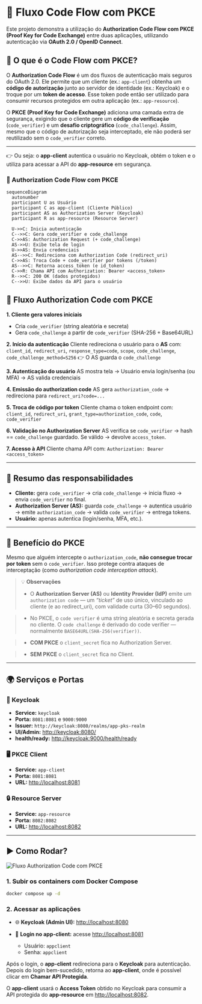 # 🔐 Fluxo Code Flow com PKCE

Este projeto demonstra a utilização do **Authorization Code Flow com PKCE (Proof Key for Code Exchange)** entre duas aplicações, utilizando autenticação via **OAuth 2.0 / OpenID Connect**.

## 📌 O que é o Code Flow com PKCE?

O **Authorization Code Flow** é um dos fluxos de autenticação mais seguros do OAuth 2.0. Ele permite que um cliente (ex.: `app-client`) obtenha um **código de autorização** junto ao servidor de identidade (ex.: Keycloak) e o troque por um **token de acesso**. Esse token pode então ser utilizado para consumir recursos protegidos em outra aplicação (ex.: `app-resource`).

O **PKCE (Proof Key for Code Exchange)** adiciona uma camada extra de segurança, exigindo que o cliente gere um **código de verificação** (`code_verifier`) e um **desafio criptográfico** (`code_challenge`). Assim, mesmo que o código de autorização seja interceptado, ele não poderá ser reutilizado sem o `code_verifier` correto.

---

👉 Ou seja: o **app-client** autentica o usuário no Keycloak, obtém o token e o utiliza para acessar a API do **app-resource** em segurança.

### 🔐 Authorization Code Flow com PKCE 

```mermaid
sequenceDiagram
  autonumber
  participant U as Usuário
  participant C as app-client (Cliente Público)
  participant AS as Authorization Server (Keycloak)
  participant R as app-resource (Resource Server)

  U->>C: Inicia autenticação
  C-->>C: Gera code_verifier e code_challenge
  C->>AS: Authorization Request (+ code_challenge)
  AS->>U: Exibe tela de login
  U->>AS: Envia credenciais
  AS-->>C: Redireciona com Authorization Code (redirect_uri)
  C->>AS: Troca Code + code_verifier por tokens (/token)
  AS-->>C: Retorna access_token (e id_token)
  C->>R: Chama API com Authorization: Bearer <access_token>
  R-->>C: 200 OK (dados protegidos)
  C-->>U: Exibe dados da API para o usuário

```
## 🔑 Fluxo Authorization Code com PKCE

**1. Cliente gera valores iniciais**

* Cria `code_verifier` (string aleatória e secreta)
* Gera `code_challenge` a partir de `code_verifier` (SHA-256 + Base64URL)

**2. Início da autenticação**
Cliente redireciona o usuário para o **AS** com: `client_id`, `redirect_uri`, `response_type=code`, `scope`, `code_challenge`, `code_challenge_method=S256`
👉 O AS guarda o `code_challenge`

**3. Autenticação do usuário**
AS mostra tela → Usuário envia login/senha (ou MFA) → AS valida credenciais

**4. Emissão do authorization code**
AS gera `authorization_code` → redireciona para `redirect_uri?code=...`

**5. Troca de código por token**
Cliente chama o token endpoint com: `client_id`, `redirect_uri`, `grant_type=authorization_code`, `code`, `code_verifier`

**6. Validação no Authorization Server**
AS verifica se `code_verifier` → hash == `code_challenge` guardado. Se válido → devolve `access_token`.

**7. Acesso à API**
Cliente chama API com: `Authorization: Bearer <access_token>`

---

## 📌 Resumo das responsabilidades

* **Cliente:** gera `code_verifier` → cria `code_challenge` → inicia fluxo → envia `code_verifier` no final.
* **Authorization Server (AS):** guarda `code_challenge` → autentica usuário → emite `authorization_code` → valida `code_verifier` → entrega tokens.
* **Usuário:** apenas autentica (login/senha, MFA, etc.).

---

## 🔐 Benefício do PKCE

Mesmo que alguém intercepte o `authorization_code`, **não consegue trocar por token** sem o `code_verifier`. Isso protege contra ataques de interceptação (como *authorization code interception attack*).


> 💡 **Observações**
>
> * O **Authorization Server (AS)** ou **Identity Provider (IdP)**  emite um `authorization code` — um _“ticket”_ de uso único, vinculado ao cliente (e ao redirect_uri), com validade curta (30–60 segundos).

> * No PKCE, o `code verifier` é uma string aleatória e secreta gerada no cliente. O `code challenge` é derivado do code verifier — normalmente `BASE64URL(SHA-256(verifier))`.

> * **COM PKCE** o `client_secret` fica no Authorization Server.

> * **SEM PKCE** o `client_secret` fica no Client.


---

## 🌍 Serviços e Portas

### 🔑 Keycloak

* **Service:** `keycloak`
* **Porta:** `8081:8081` e `9000:9000`
* **Issuer:** `http://keycloak:8080/realms/app-pks-realm`
* **UI/Admin:** [http://keycloak:8080/](http://keycloak:8080/)
* **health/ready:** [http://keycloak:9000/health/ready](http://keycloak:9000/health/ready)

### 🖥️ PKCE Client

* **Service:** `app-client`
* **Porta:** `8081:8081`
* **URL:** [http://localhost:8081](http://localhost:8081)

### 🔒 Resource Server

* **Service:** `app-resource`
* **Porta:** `8082:8082`
* **URL:** [http://localhost:8082](http://localhost:8082)

---


## ▶️ Como Rodar?

![Fluxo Authorization Code com PKCE](./img/code-flow-pkce.gif)

### 1. Subir os containers com Docker Compose

```sh
docker compose up -d
```

### 2. Acessar as aplicações

* 🌐 **Keycloak (Admin UI):** [http://localhost:8080](http://localhost:8080)
* 👤 **Login no app-client:** acesse [http://localhost:8081](http://localhost:8081)

  * Usuário: `appclient`
  * Senha: `appclient`

Após o login, o **app-client** redireciona para o **Keycloak** para autenticação.
Depois do login bem-sucedido, retorna ao **app-client**, onde é possível clicar em **Chamar API Protegida**.

O **app-client** usará o **Access Token** obtido no Keycloak para consumir a API protegida do **app-resource** em [http://localhost:8082](http://localhost:8082).
